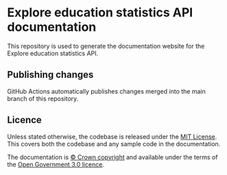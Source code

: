 # Explore education statistics API documentation

This repository is used to generate the documentation website for the Explore education statistics API.

## Publishing changes

GitHub Actions automatically publishes changes merged into the main branch of this repository.

## Licence

Unless stated otherwise, the codebase is released under the [MIT License](LICENSE). This covers both the codebase and any sample code in the documentation.

The documentation is [© Crown copyright](http://www.nationalarchives.gov.uk/information-management/re-using-public-sector-information/copyright-and-re-use/crown-copyright/) and available under the terms of the [Open Government 3.0 licence](https://www.nationalarchives.gov.uk/doc/open-government-licence/version/3/).

[tdt-docs]: https://tdt-documentation.london.cloudapps.digital
